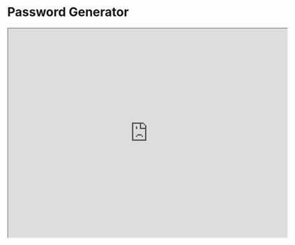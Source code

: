 # Password Generator

<iframe src="https://drive.google.com/file/d/14VxnYtrJNFHnfiZY5I90wXrLit9pPkjS/preview" width="640" height="480"></iframe>
